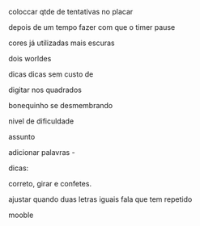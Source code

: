 coloccar qtde de tentativas no placar


depois de um tempo fazer com que o timer pause

cores já utilizadas mais escuras

dois worldes

dicas
dicas sem custo de

digitar nos quadrados


bonequinho se desmembrando

nivel de dificuldade

assunto

adicionar palavras - 

dicas:

correto, girar e confetes.

ajustar quando duas letras iguais fala que tem repetido






mooble
